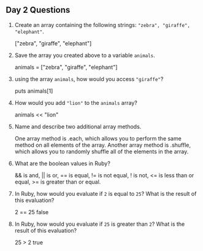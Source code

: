 ## Day 2 Questions

1. Create an array containing the following strings: `"zebra", "giraffe", "elephant"`.

    ["zebra", "giraffe", "elephant"]

1. Save the array you created above to a variable `animals`.

    animals = ["zebra", "giraffe", "elephant"]

1. using the array `animals`, how would you access `"giraffe"`?

    puts animals[1]

1. How would you add `"lion"` to the `animals` array?

    animals << "lion"

1. Name and describe two additional array methods.

    One array method is .each, which allows you to perform the same method on all elements of the array.
    Another array method is .shuffle, which allows you to randomly shuffle all of the elements in the array.

1. What are the boolean values in Ruby?

    && is and, || is or, == is equal, != is not equal, ! is not, <= is less than or equal, >= is greater than or equal.

1. In Ruby, how would you evaluate if `2` is equal to `25`? What is the result of this evaluation?

    2 == 25
    false

1. In Ruby, how would you evaluate if `25` is greater than `2`? What is the result of this evaluation?

    25 > 2
    true
